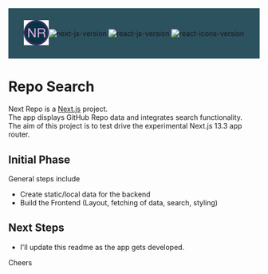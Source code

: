 <div style="background-color: #083344d9; display: flex; justify-content: center; align-items: center; padding: 10px; margin-bottom: 10px">
  <p align="center">
    <img src="public/logo-nr.png" width="50" alt="logo">
  </p>
  <p align="center">
    <img src="https://img.shields.io/github/package-json/dependency-version/code-serg/repo-search/next?color=green" alt="next-js-version">
    <img src="https://img.shields.io/github/package-json/dependency-version/code-serg/repo-search/react?color=blue" alt="react-js-version">
   <img src="https://img.shields.io/github/package-json/dependency-version/code-serg/repo-search/react-icons?color=red" alt="react-icons-version">
  </p>
</div>

# Repo Search

Next Repo is a [Next.js](https://nextjs.org/) project. <br>
The app displays GitHub Repo data and integrates search functionality. <br>
The aim of this project is to test drive the experimental Next.js 13.3 app router.

## Initial Phase

General steps include

- Create static/local data for the backend
- Build the Frontend (Layout, fetching of data, search, styling)

## Next Steps

- I'll update this readme as the app gets developed.

Cheers
